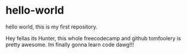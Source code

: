 # hello-world
hello world, this is my first repository.


Hey fellas its Hunter, this whole freecodecamp and github tomfoolery is pretty awesome. Im finally gonna learn code dawg!!!
